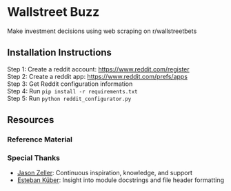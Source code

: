 # Wallstreet Buzz
Make investment decisions using web scraping on r/wallstreetbets

## Installation Instructions
Step 1: Create a reddit account: https://www.reddit.com/register  
Step 2: Create a reddit app: https://www.reddit.com/prefs/apps  
Step 3: Get Reddit configuration information  
Step 4: Run ```pip install -r requirements.txt```  
Step 5: Run ```python reddit_configurator.py```

## Resources
### Reference Material
### Special Thanks
* [Jason Zeller](https://www.fhsu.edu/informatics/faculty-and-staff/Jason-Zeller/): 
Continuous inspiration, knowledge, and support
* [Esteban Küber](https://stackoverflow.com/questions/1523427/):
Insight into module docstrings and file header formatting